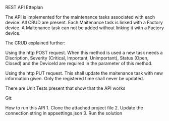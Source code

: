 REST API Etteplan

The API is implemented for the maintenance tasks associated with each device. All CRUD are present. 
Each Maitenance task is linked with a Factory device. A Maitenance task can not be added without
linking it with a Factory device. 

The CRUD explained further:

Using the http POST request. When this method is used a new task needs a Discription, 
Severity (Critical, Important, Unimportant), Status (Open, Closed) and the DeviceId are required
in the parameter of this method. 

Using the http PUT request. This shall update the maitenance task with new information given. Only the registered
time shall never be updated.

There are Unit Tests present that show that the API works

Git:


How to run this API
	1. Clone the attached project file
	2. Update the connection string in appsettings.json
	3. Run the solution

